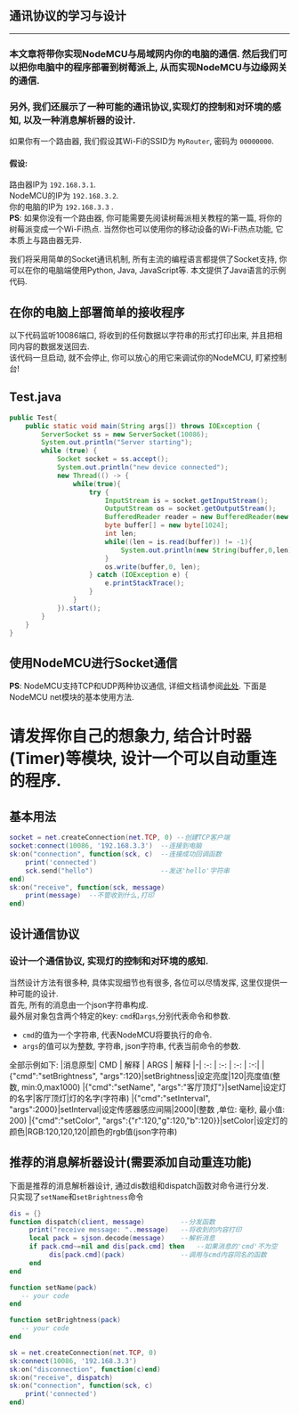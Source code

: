 ## 通讯协议的学习与设计
******************

### 本文章将带你实现NodeMCU与局域网内你的电脑的通信. 然后我们可以把你电脑中的程序部署到树莓派上, 从而实现NodeMCU与边缘网关的通信. 
### 另外, 我们还展示了一种可能的通讯协议,实现灯的控制和对环境的感知, 以及一种消息解析器的设计.
如果你有一个路由器, 我们假设其Wi-Fi的SSID为 `MyRouter`, 密码为 `00000000`. 
#### 假设:
路由器IP为 `192.168.3.1`.  
NodeMCU的IP为 `192.168.3.2`.  
你的电脑的IP为 `192.168.3.3` .  
**PS**: 如果你没有一个路由器, 你可能需要先阅读树莓派相关教程的第一篇, 将你的树莓派变成一个Wi-Fi热点. 当然你也可以使用你的移动设备的Wi-Fi热点功能, 它本质上与路由器无异.
  
我们将采用简单的Socket通讯机制, 所有主流的编程语言都提供了Socket支持, 你可以在你的电脑端使用Python, Java, JavaScript等. 本文提供了Java语言的示例代码.
## 在你的电脑上部署简单的接收程序
以下代码监听10086端口, 将收到的任何数据以字符串的形式打印出来, 并且把相同内容的数据发送回去.  
该代码一旦启动, 就不会停止, 你可以放心的用它来调试你的NodeMCU, 盯紧控制台!
## Test.java
```Java
public Test{
    public static void main(String args[]) throws IOException {
        ServerSocket ss = new ServerSocket(10086);
        System.out.println("Server starting");
        while (true) {
            Socket socket = ss.accept();
            System.out.println("new device connected");
            new Thread(() -> {
                while(true){
                    try {
                        InputStream is = socket.getInputStream();
                        OutputStream os = socket.getOutputStream();
                        BufferedReader reader = new BufferedReader(new InputStreamReader(is));
                        byte buffer[] = new byte[1024];
                        int len;
                        while((len = is.read(buffer)) != -1){
                            System.out.println(new String(buffer,0,len));
                        }
                        os.write(buffer,0, len);
                    } catch (IOException e) {
                        e.printStackTrace();
                    }
                }
            }).start();
        }
    }
}
```
## 使用NodeMCU进行Socket通信

**PS**: NodeMCU支持TCP和UDP两种协议通信, 详细文档请参阅[此处](http://nodemcu.readthedocs.io/en/dev/en/modules/net/).
下面是NodeMCU net模块的基本使用方法.
# 请发挥你自己的想象力, 结合计时器(Timer)等模块, 设计一个可以自动重连的程序.
## 基本用法
```Lua
socket = net.createConnection(net.TCP, 0) --创建TCP客户端
socket:connect(10086, '192.168.3.3')  --连接到电脑
sk:on("connection", function(sck, c)  --连接成功回调函数
    print('connected')              
    sck.send("hello")                 --发送'hello'字符串
end)
sk:on("receive", function(sck, message) 
    print(message)  --不管收到什么,打印
end)
```

## 设计通信协议
### 设计一个通信协议, 实现灯的控制和对环境的感知.
当然设计方法有很多种, 具体实现细节也有很多, 各位可以尽情发挥, 这里仅提供一种可能的设计.  
首先, 所有的消息由一个json字符串构成.  
最外层对象包含两个特定的key: `cmd`和`args`,分别代表命令和参数.  
+ `cmd`的值为一个字符串, 代表NodeMCU将要执行的命令.  
+ `args`的值可以为整数, 字符串, json字符串, 代表当前命令的参数.  

全部示例如下:
|消息原型| CMD | 解释 | ARGS | 解释
|-| :-: | :-: | :-: | :-:|
|{"cmd":"setBrightness", "args":120}|setBrightness|设定亮度|120|亮度值(整数, min:0,max1000)
|{"cmd":"setName", "args":"客厅顶灯"}|setName|设定灯的名字|客厅顶灯|灯的名字(字符串)
|{"cmd":"setInterval", "args":2000}|setInterval|设定传感器感应间隔|2000|(整数 ,单位: 毫秒, 最小值: 200)
|{"cmd":"setColor", "args":{"r":120,"g":120,"b":120}}|setColor|设定灯的颜色|RGB:120,120,120|颜色的rgb值(json字符串)
## 推荐的消息解析器设计(需要添加自动重连功能)
下面是推荐的消息解析器设计, 通过dis数组和dispatch函数对命令进行分发.  
只实现了`setName`和`setBrightness`命令
```Lua
dis = {}
function dispatch(client, message)         --分发函数
     print("receive message: "..message)   --将收到的内容打印
     local pack = sjson.decode(message)    --解析消息
     if pack.cmd~=nil and dis[pack.cmd] then   --如果消息的'cmd'不为空
          dis[pack.cmd](pack)              --调用与cmd内容同名的函数
     end
end

function setName(pack)
   -- your code
end

function setBrightness(pack)
   -- your code
end

sk = net.createConnection(net.TCP, 0)
sk:connect(10086, '192.168.3.3')
sk:on("disconnection", function(c)end)
sk:on("receive", dispatch)
sk:on("connection", function(sck, c)
    print('connected')
end)
```